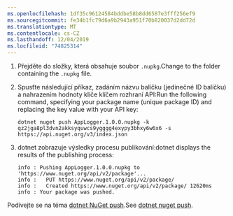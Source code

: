 ```yaml
---
ms.openlocfilehash: 1df35c96124584bddbe58b8dd6587e3fff256ef9
ms.sourcegitcommit: fe34b1fc79d6a9b2943a951f70b820037d2dd72d
ms.translationtype: MT
ms.contentlocale: cs-CZ
ms.lasthandoff: 12/04/2019
ms.locfileid: "74825314"
---
```

1. <span data-ttu-id="d88a6-101">Přejděte do složky, která obsahuje soubor `.nupkg`.</span><span class="sxs-lookup"><span data-stu-id="d88a6-101">Change to the folder containing the `.nupkg` file.</span></span>

1. <span data-ttu-id="d88a6-102">Spusťte následující příkaz, zadáním názvu balíčku (jedinečné ID balíčku) a nahrazením hodnoty klíče klíčem rozhraní API:</span><span class="sxs-lookup"><span data-stu-id="d88a6-102">Run the following command, specifying your package name (unique package ID) and replacing the key value with your API key:</span></span>

    ```dotnetcli
    dotnet nuget push AppLogger.1.0.0.nupkg -k qz2jga8pl3dvn2akksyquwcs9ygggg4exypy3bhxy6w6x6 -s https://api.nuget.org/v3/index.json
    ```

1. <span data-ttu-id="d88a6-103">dotnet zobrazuje výsledky procesu publikování:</span><span class="sxs-lookup"><span data-stu-id="d88a6-103">dotnet displays the results of the publishing process:</span></span>

    ```output
    info : Pushing AppLogger.1.0.0.nupkg to 'https://www.nuget.org/api/v2/package'...
    info :   PUT https://www.nuget.org/api/v2/package/
    info :   Created https://www.nuget.org/api/v2/package/ 12620ms
    info : Your package was pushed.
    ```

<span data-ttu-id="d88a6-104">Podívejte se na téma [dotnet NuGet push](/dotnet/core/tools/dotnet-nuget-push).</span><span class="sxs-lookup"><span data-stu-id="d88a6-104">See [dotnet nuget push](/dotnet/core/tools/dotnet-nuget-push).</span></span>